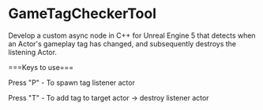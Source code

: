 # GameTagCheckerTool
Develop a custom async node in C++ for Unreal Engine 5 that detects when an Actor's gameplay tag has changed, and subsequently destroys the listening Actor. 





===Keys to use===


Press "P"  - To spawn tag listener actor

Press "T"  - To add tag to target actor ->  destroy listener actor
